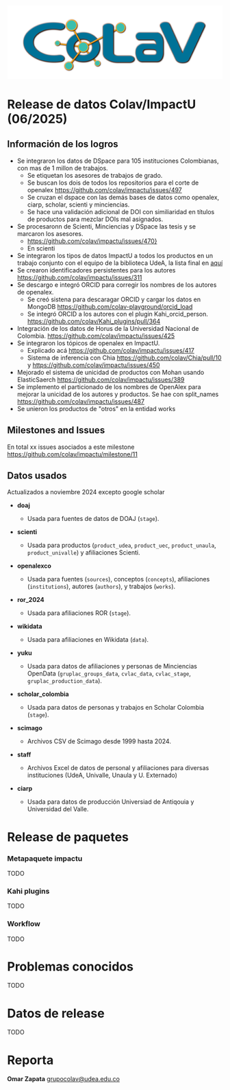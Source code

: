 <center><img src="https://raw.githubusercontent.com/colav/colav.github.io/master/img/Logo.png"/></center>

# Release de datos Colav/ImpactU (06/2025)

## Información de los logros

* Se integraron los datos de DSpace para 105 instituciones Colombianas, con mas de 1 millon de trabajos.
  * Se etiquetan los asesores de trabajos de grado.
  * Se buscan los dois de todos los repositorios para el corte de openalex https://github.com/colav/impactu/issues/497
  * Se cruzan el dspace con las demás bases de datos como openalex, ciarp, scholar, scienti y minciencias.
  * Se hace una validación adicional de DOI con similiaridad en títulos de productos para mezclar DOIs mal asignados.
* Se procesaronn de Scienti, Minciencias y DSpace las tesis y se marcaron los asesores.
  * https://github.com/colav/impactu/issues/470}
  * En scienti 
* Se integraron los tipos de datos ImpactU a todos los productos en un trabajo conjunto con el equipo de la biblioteca UdeA, la lista final en [aquí](https://docs.google.com/spreadsheets/d/1LRZpEX6xZDhPngbknyOWeNNGNx5oxpuol1hCiJh-FbY/edit?gid=0#gid=0)  
* Se crearon identificadores persistentes para los autores https://github.com/colav/impactu/issues/311
* Se descargo e integró ORCID para corregir los nombres de los autores de openalex.
  * Se creó sistena para descaragar ORCID y cargar los datos en MongoDB https://github.com/colav-playground/orcid_load
  * Se integró ORCID a los autores con el plugin Kahi_orcid_person. https://github.com/colav/Kahi_plugins/pull/364 
* Integración de los datos de Horus de la Universidad Nacional de Colombia. https://github.com/colav/impactu/issues/425
* Se integraron los tópicos de openalex en ImpactU. 
  * Explicado acá https://github.com/colav/impactu/issues/417
  * Sistema de inferencia con Chia https://github.com/colav/Chia/pull/10 y https://github.com/colav/impactu/issues/450
* Mejorado el sistema de unicidad de productos con Mohan usando ElasticSaerch https://github.com/colav/impactu/issues/389
* Se implemento el particionado de los nombres de OpenAlex para mejorar la unicidad de los autores y productos. Se hae con split_names https://github.com/colav/impactu/issues/487
* Se unieron los productos de "otros" en la entidad works


## Milestones and Issues
En total xx issues asociados a este milestone
https://github.com/colav/impactu/milestone/11


## Datos usados

Actualizados a noviembre 2024 excepto google scholar
* **doaj**
   - Usada para fuentes de datos de DOAJ (`stage`).

* **scienti**
   - Usada para productos (`product_udea`, `product_uec`, `product_unaula`, `product_univalle`) y afiliaciones Scienti.

* **openalexco**
   - Usada para fuentes (`sources`), conceptos (`concepts`), afiliaciones (`institutions`), autores (`authors`), y trabajos (`works`).

* **ror_2024**
   - Usada para afiliaciones ROR (`stage`).

* **wikidata**
   - Usada para afiliaciones en Wikidata (`data`).

* **yuku**
   - Usada para datos de afiliaciones y personas de Minciencias OpenData (`gruplac_groups_data`, `cvlac_data`, `cvlac_stage`, `gruplac_production_data`).

* **scholar_colombia**
   - Usada para datos de personas y trabajos en Scholar Colombia (`stage`).

* **scimago**
    - Archivos CSV de Scimago desde 1999 hasta 2024.

* **staff**
    - Archivos Excel de datos de personal y afiliaciones para diversas instituciones (UdeA, Univalle, Unaula y U. Externado)
* **ciarp**
    - Usada para datos de producción Universiad de Antiqouia y Universidad del Valle.


# Release de paquetes

### Metapaquete impactu
TODO

### Kahi plugins
TODO

### Workflow 
TODO

# Problemas conocidos
TODO

# Datos de release
TODO

# Reporta
**Omar Zapata** grupocolav@udea.edu.co


